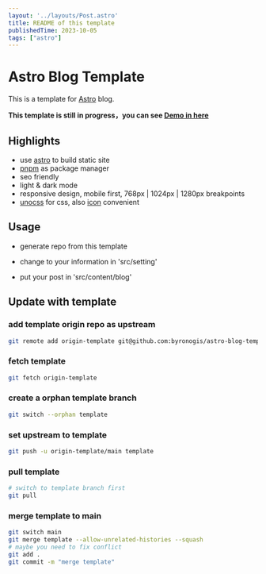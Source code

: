 ```yaml
---
layout: '../layouts/Post.astro'
title: README of this template
publishedTime: 2023-10-05
tags: ["astro"]
---
```


# Astro Blog Template

This is a template for [Astro](https://astro.build) blog.

**This template is still in progress，you can see [Demo in here](https://astro.ucatch.me)**

## Highlights

- use [astro](https://astro.build) to build static site
- [pnpm](https://pnpm.io) as package manager
- seo friendly
- light & dark mode
- responsive design, mobile first, 768px | 1024px | 1280px breakpoints
- [unocss](https://github.com/unocss/unocss) for css, also [icon](https://unocss.dev/presets/icons) convenient

## Usage

- generate repo from this template

- change to your information in 'src/setting'

- put your post in 'src/content/blog'

## Update with template

### add template origin repo as upstream

```bash
git remote add origin-template git@github.com:byronogis/astro-blog-template.git
```

### fetch template

```bash
git fetch origin-template
```

### create a orphan template branch

```bash
git switch --orphan template
```

### set upstream to template

```bash
git push -u origin-template/main template
```

### pull template

```bash
# switch to template branch first
git pull
```

### merge template to main

```bash
git switch main
git merge template --allow-unrelated-histories --squash
# maybe you need to fix conflict
git add .
git commit -m "merge template"
```
